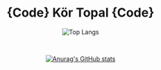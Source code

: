<div align="center">
  <h1>{Code} Kör Topal {Code}</h1>

  ![Top Langs](https://github-readme-stats.vercel.app/api/top-langs/?username=kortopal&show_icons=true&theme=gruvbox&layout=compact)
  
  <br>
  
  [![Anurag's GitHub stats](https://github-readme-stats.vercel.app/api?username=kortopal&show_icons=true&theme=gruvbox)](https://github.com/kortopal)
</div>

